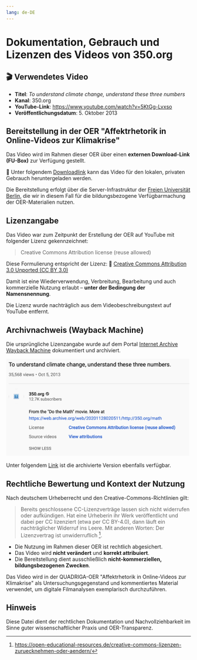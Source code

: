 ```yaml
---
lang: de-DE
---
```


# Dokumentation, Gebrauch und Lizenzen des Videos von 350.org 

## 🎬 Verwendetes Video

- **Titel**: *To understand climate change, understand these three numbers*
- **Kanal**: 350.org
- **YouTube-Link**:  <a href="https://www.youtube.com/watch?v=5KtGg-Lvxso" class="external-link" target="_blank">https://www.youtube.com/watch?v=5KtGg-Lvxso</a> 
- **Veröffentlichungsdatum**: 5. Oktober 2013

## Bereitstellung in der OER "Affektrhetorik in Online-Videos zur Klimakrise"

Das Video wird im Rahmen dieser OER über einen **externen Download-Link (FU-Box)** zur Verfügung gestellt.

🔗 Unter folgendem <a href="https://box.fu-berlin.de/s/LAryL6sa7sEXFEa" class="external-link" target="_blank">Downloadlink</a> kann das Video für den lokalen, privaten Gebrauch heruntergeladen werden.

Die Bereitstellung erfolgt über die Server-Infrastruktur der <a href="https://www.fu-berlin.de/" class="external-link" target="_blank">Freien Universität Berlin</a>, die wir in diesem Fall für die bildungsbezogene Verfügbarmachung der OER-Materialien nutzen.

## Lizenzangabe

Das Video war zum Zeitpunkt der Erstellung der OER auf YouTube mit folgender Lizenz gekennzeichnet:

> Creative Commons Attribution license (reuse allowed)

Diese Formulierung entspricht der Lizenz:
🔗 <a href="https://creativecommons.org/licenses/by/3.0/" class="external-link" target="_blank">Creative Commons Attribution 3.0 Unported (CC BY 3.0)</a>

Damit ist eine Wiederverwendung, Verbreitung, Bearbeitung und auch kommerzielle Nutzung erlaubt – **unter der Bedingung der Namensnennung**.

Die Lizenz wurde nachträglich aus dem Videobeschreibungstext auf YouTube entfernt. 

## Archivnachweis (Wayback Machine)

Die ursprüngliche Lizenzangabe wurde auf dem Portal <a href="https://web.archive.org/" class="external-link" target="_blank">Internet Archive Wayback Machine</a> dokumentiert und archiviert.

<img src="assets/screenshot-video-license-archive.png" alt="Screenshot Lizenznachweis" width="500">

Unter folgendem <a href="https://web.archive.org/web/20201128020511/https://www.youtube.com/watch?v=5KtGg-Lvxso" class="external-link" target="_blank">Link</a> ist die archivierte Version ebenfalls verfügbar.

## Rechtliche Bewertung und Kontext der Nutzung

Nach deutschem Urheberrecht und den Creative-Commons-Richtlinien gilt:

> Bereits geschlossene CC-Lizenzverträge lassen sich nicht widerrufen oder aufkündigen. Hat eine Urheberin ihr Werk veröffentlicht und dabei per CC lizenziert (etwa per CC BY-4.0), dann läuft ein nachträglicher Widerruf ins Leere. Mit anderen Worten: Der Lizenzvertrag ist unwiderruflich [^url-oer].

* Die Nutzung im Rahmen dieser OER ist rechtlich abgesichert.
* Das Video wird **nicht verändert** und **korrekt attribuiert**.
* Die Bereitstellung dient ausschließlich **nicht-kommerziellen, bildungsbezogenen Zwecken**.

[^url-oer]: <https://open-educational-resources.de/creative-commons-lizenzen-zuruecknehmen-oder-aendern/>

Das Video wird in der QUADRIGA-OER "Affektrhetorik in Online-Videos zur Klimakrise" als Untersuchungsgegenstand und kommentiertes Material verwendet, um digitale Filmanalysen exemplarisch durchzuführen. 

## Hinweis

Diese Datei dient der rechtlichen Dokumentation und Nachvollziehbarkeit im Sinne guter wissenschaftlicher Praxis und OER-Transparenz.

